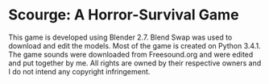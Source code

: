 Scourge: A Horror-Survival Game
===========

This game is developed using Blender 2.7. Blend Swap was used to download and edit the models. 
Most of the game is created on Python 3.4.1. The game sounds were downloaded from Freesound.org and were edited and put together by me.
All rights are owned by their respective owners and I do not intend any copyright infringement.
